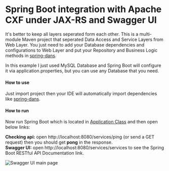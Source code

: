 # Spring Boot integration with Apache CXF under JAX-RS and Swagger UI

It's better to keep all layers seperated form each other. This is a multi-module Maven project that seperated Data Access and Service Layers from Web Layer. You just need to add your Database dependencies and configurations to Web Layer and put your Repository and Business Logic methods in [spring-dans](https://github.com/massoudAfrashteh/code-examples/blob/master/java/spring-dans). 

In this example I just used MySQL Database and Spring Boot will configure it via application.properties, but you can use any Database that you need.

#### How to use
Just import project then your IDE will automatically import dependencies like [spring-dans](https://github.com/massoudAfrashteh/code-examples/blob/master/java/spring-dans).

#### How to run
Now run Spring Boot which is located in [Application Class](https://github.com/massoudAfrashteh/code-examples/blob/master/java/spring-boot-cxf/restful/src/main/java/starter/Starter.java) and then open below links:

**Checking api:** open http://localhost:8080/services/ping (or send a GET request) then you should get **pong** in the response.
<br>**Swagger UI:** open http://localhost:8080/services/services to see the Spring Boot RESTful API Documentation link.

![Swagger UI main page](https://raw.githubusercontent.com/massoudAfrashteh/code-examples/master/java/spring-boot-cxf/doc/images/spring-boot-cxf-swagger-ui.png)